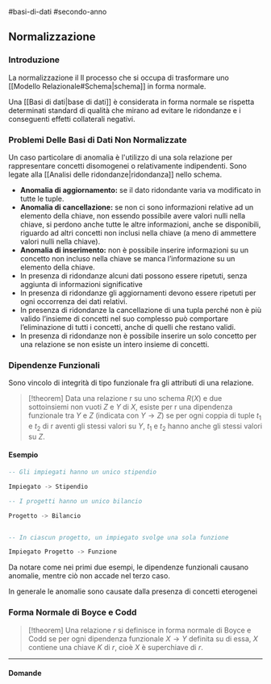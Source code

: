 #basi-di-dati #secondo-anno 

## Normalizzazione

### Introduzione

La normalizzazione il Il processo che si occupa di trasformare uno [[Modello Relazionale#Schema|schema]] in forma normale.

Una [[Basi di dati|base di dati]] è considerata in forma normale se rispetta determinati standard di qualità che mirano ad evitare le ridondanze e i conseguenti effetti collaterali negativi. 

### Problemi Delle Basi di Dati Non Normalizzate

Un caso particolare di anomalia è l'utilizzo di una sola relazione per rappresentare concetti disomogenei o relativamente indipendenti. Sono legate alla [[Analisi delle ridondanze|ridondanza]] nello schema.

- **Anomalia di aggiornamento:** se il dato ridondante varia va modificato in tutte le tuple. 
- **Anomalia di cancellazione:** se non ci sono informazioni relative ad un elemento della chiave, non essendo possibile avere valori nulli nella chiave, si perdono anche tutte le altre informazioni, anche se disponibili, riguardo ad altri concetti non inclusi nella chiave (a meno di ammettere valori nulli nella chiave).
- **Anomalia di inserimento:** non è possibile inserire informazioni su un concetto non incluso nella chiave se manca l’informazione su un elemento della chiave.
- In presenza di ridondanze alcuni dati possono essere ripetuti, senza aggiunta di informazioni significative
- In presenza di ridondanze gli aggiornamenti devono essere ripetuti per ogni occorrenza dei dati relativi. 
- In presenza di ridondanze la cancellazione di una tupla perché non è più valido l’insieme di concetti nel suo complesso può comportare l’eliminazione di tutti i concetti, anche di quelli che restano validi.
- In presenza di ridondanze non è possibile inserire un solo concetto per una relazione se non esiste un intero insieme di concetti.

### Dipendenze Funzionali

Sono vincolo di integrità di tipo funzionale fra gli attributi di una relazione. 

> [!theorem]
> Data una relazione r su uno schema $R(X)$ e due sottoinsiemi non vuoti $Z$ e $Y$ di $X$, esiste per r una dipendenza funzionale tra $Y$ e $Z$ (indicata con $Y \rightarrow Z$) se per ogni coppia di tuple $t_1$ e $t_2$ di r aventi gli stessi valori su $Y$, $t_1$ e $t_2$ hanno anche gli stessi valori su $Z$. 

#### Esempio

``` sql
-- Gli impiegati hanno un unico stipendio 

Impiegato -> Stipendio
```

``` sql
-- I progetti hanno un unico bilancio 

Progetto -> Bilancio

```

```sql

-- In ciascun progetto, un impiegato svolge una sola funzione

Impiegato Progetto -> Funzione

```

Da notare come nei primi due esempi, le dipendenze funzionali causano anomalie, mentre ciò non accade nel terzo caso.

In generale le anomalie sono causate dalla presenza di concetti eterogenei

### Forma Normale di Boyce e Codd

> [!theorem]
> Una relazione $r$ si definisce in forma normale di Boyce e Codd se per ogni dipendenza funzionale $X \rightarrow Y$ definita su di essa, $X$ contiene una chiave $K$ di $r$, cioè $X$ è superchiave di $r$.

---

#### Domande